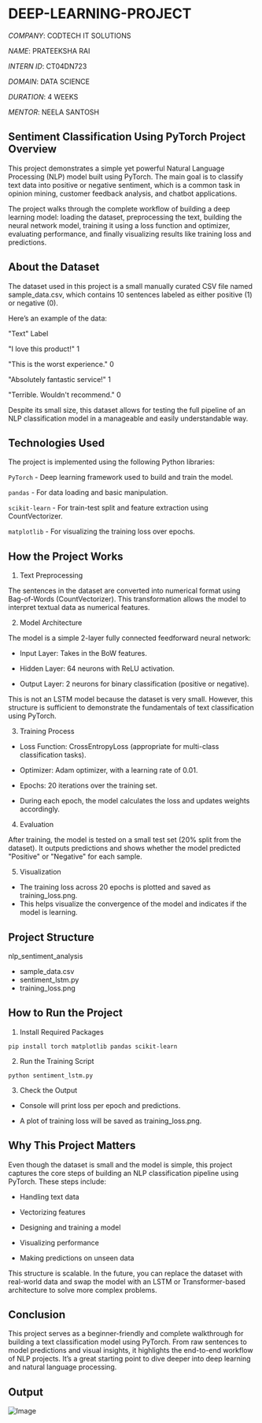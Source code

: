 # DEEP-LEARNING-PROJECT

*COMPANY*: CODTECH IT SOLUTIONS

*NAME*: PRATEEKSHA RAI

*INTERN ID*: CT04DN723

*DOMAIN*: DATA SCIENCE

*DURATION*: 4 WEEKS

*MENTOR*: NEELA SANTOSH

## Sentiment Classification Using PyTorch Project Overview

This project demonstrates a simple yet powerful Natural Language Processing (NLP) model built using PyTorch. The main goal is to classify text data into positive or negative sentiment, which is a common task in opinion mining, customer feedback analysis, and chatbot applications.

The project walks through the complete workflow of building a deep learning model: loading the dataset, preprocessing the text, building the neural network model, training it using a loss function and optimizer, evaluating performance, and finally visualizing results like training loss and predictions.

## About the Dataset

The dataset used in this project is a small manually curated CSV file named sample_data.csv, which contains 10 sentences labeled as either positive (1) or negative (0). 

Here’s an example of the data:

"Text"                             	Label

"I love this product!"	              1

"This is the worst experience."     	0

"Absolutely fantastic service!"	     1

"Terrible. Wouldn't recommend."	     0

Despite its small size, this dataset allows for testing the full pipeline of an NLP classification model in a manageable and easily understandable way.

## Technologies Used

The project is implemented using the following Python libraries:

`PyTorch` - Deep learning framework used to build and train the model.

`pandas` - For data loading and basic manipulation.

`scikit-learn` - For train-test split and feature extraction using CountVectorizer.

`matplotlib` - For visualizing the training loss over epochs.

## How the Project Works

1. Text Preprocessing
 
The sentences in the dataset are converted into numerical format using Bag-of-Words (CountVectorizer). This transformation allows the model to interpret textual data as numerical features.

2. Model Architecture
   
The model is a simple 2-layer fully connected feedforward neural network:

- Input Layer: Takes in the BoW features.
  
-	Hidden Layer: 64 neurons with ReLU activation.
  
-	Output Layer: 2 neurons for binary classification (positive or negative).
  
This is not an LSTM model because the dataset is very small. However, this structure is sufficient to demonstrate the fundamentals of text classification using PyTorch.

3. Training Process
   
-	Loss Function: CrossEntropyLoss (appropriate for multi-class classification tasks).

-	Optimizer: Adam optimizer, with a learning rate of 0.01.

-	Epochs: 20 iterations over the training set.

-	During each epoch, the model calculates the loss and updates weights accordingly.

4. Evaluation

After training, the model is tested on a small test set (20% split from the dataset). It outputs predictions and shows whether the model predicted "Positive" or "Negative" for each sample.

5. Visualization

-	The training loss across 20 epochs is plotted and saved as training_loss.png.
-	This helps visualize the convergence of the model and indicates if the model is learning.

## Project Structure
nlp_sentiment_analysis
  - sample_data.csv             
  - sentiment_lstm.py           
  - training_loss.png                              

## How to Run the Project

1.	Install Required Packages

`pip install torch matplotlib pandas scikit-learn`

2.	Run the Training Script

 `python sentiment_lstm.py`

3.	Check the Output

-	Console will print loss per epoch and predictions.

-	A plot of training loss will be saved as training_loss.png.

## Why This Project Matters


Even though the dataset is small and the model is simple, this project captures the core steps of building an NLP classification pipeline using PyTorch. These steps include:

-	Handling text data

-	Vectorizing features

-	Designing and training a model

-	Visualizing performance

-	Making predictions on unseen data

This structure is scalable. In the future, you can replace the dataset with real-world data and swap the model with an LSTM or Transformer-based architecture to solve more complex problems.

 ## Conclusion

This project serves as a beginner-friendly and complete walkthrough for building a text classification model using PyTorch. From raw sentences to model predictions and visual insights, it highlights the end-to-end workflow of NLP projects. It’s a great starting point to dive deeper into deep learning and natural language processing.

## Output
![Image](https://github.com/user-attachments/assets/ef55b728-26f9-4790-ad1d-b0f26fb99215)
